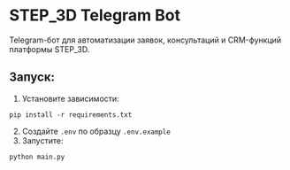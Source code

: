 # STEP_3D Telegram Bot

Telegram-бот для автоматизации заявок, консультаций и CRM-функций платформы STEP_3D.

## Запуск:
1. Установите зависимости:
```
pip install -r requirements.txt
```
2. Создайте `.env` по образцу `.env.example`
3. Запустите:
```
python main.py
```